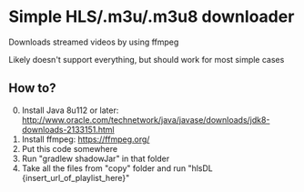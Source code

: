 # Simple HLS/.m3u/.m3u8 downloader

Downloads streamed videos by using ffmpeg

Likely doesn't support everything, but should work for most simple cases

## How to?

0. Install Java 8u112 or later: http://www.oracle.com/technetwork/java/javase/downloads/jdk8-downloads-2133151.html
1. Install ffmpeg: https://ffmpeg.org/
2. Put this code somewhere
3. Run "gradlew shadowJar" in that folder
4. Take all the files from "copy" folder and run "hlsDL {insert_url_of_playlist_here}"
